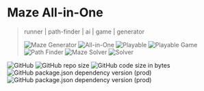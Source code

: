 # Maze All-in-One
> runner | path-finder | ai | game | generator
>
> ![Maze Generator](https://img.shields.io/badge/Maze_Generator-2ea44f)
> ![All-in-One](https://img.shields.io/badge/All--in--One-2ea44f)
> ![Playable](https://img.shields.io/badge/Playable-cc1f1f)
> ![Playable Game](https://img.shields.io/badge/Playable_Game-cc1f1f)
> ![Path Finder](https://img.shields.io/badge/Path_Finder-cc1f1f)
> ![Maze Solver](https://img.shields.io/badge/Maze_Solver-cc1f1f)
> ![Solver](https://img.shields.io/badge/Solver-cc1f1f)

![GitHub](https://img.shields.io/github/license/miko-github/maze-aio-with-electron)
![GitHub repo size](https://img.shields.io/github/repo-size/miko-github/maze-aio-with-electron)
![GitHub code size in bytes](https://img.shields.io/github/languages/code-size/miko-github/maze-aio-with-electron)
![GitHub package.json dependency version (prod)](https://img.shields.io/github/package-json/dependency-version/miko-github/maze-aio-with-electron/electron)
![GitHub package.json dependency version (prod)](https://img.shields.io/github/package-json/dependency-version/miko-github/maze-aio-with-electron/sass)
